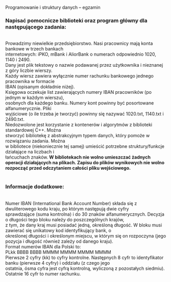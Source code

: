 Programowanie i struktury danych – egzamin<br>

<h3>Napisać pomocnicze biblioteki oraz program główny dla następującego zadania:</h3><br>
Prowadzimy niewielkie przedsiębiorstwo. Nasi pracownicy mają konta bankowe w trzech bankach<br>
internetowych: iPKO, mBank i AliorBank o numerach odpowiednio 1020, 1140 i 2490.<br>
Dany jest plik tekstowy o nazwie podawanej przez użytkownika i nieznanej z góry liczbie wierszy.<br>
Każdy wiersz zawiera wyłącznie numer rachunku bankowego jednego pracownika w formacie<br>
IBAN (opisanym dokładnie niżej).<br>
Księgowa oczekuje list zawierających numery IBAN pracowników (po jednym w każdym wierszu),<br>
osobnych dla każdego banku. Numery kont powinny być posortowane alfanumerycznie. Pliki<br>
wyjściowe (o ile trzeba je tworzyć) powinny się nazywać 1020.txt, 1140.txt i 2490.txt.<br>
Niedozwolone jest korzystanie z kontenerów i algorytmów z biblioteki standardowej C++. Można<br>
stworzyć bibliotekę z abstrakcyjnym typem danych, który pomoże w rozwiązaniu zadania. Można<br>
w bibliotece (niekoniecznie tej samej) umieścić potrzebne struktury/funkcje działające na liczbach i<br>
łańcuchach znaków.<b> W bibliotekach nie wolno umieszczać żadnych operacji działających na
plikach. Zapisu do plików wynikowych nie wolno rozpocząć przed odczytaniem całości pliku
wejściowego.</b>
<br>
<br>
<h3>Informacje dodatkowe: </h3> <br>
Numer IBAN (International Bank Account Number) składa się z dwuliterowego kodu kraju, po którym następują dwie cyfry<br>
sprawdzające (suma kontrolna) i do 30 znaków alfanumerycznych. Decyzja o długości tego bloku należy do poszczególnych krajów,<br>
z tym, że dany kraj musi posiadać jedną, określoną długość. W bloku musi zawierać się unikatowy kod identyfikujący bank, o<br>
określonej długości i określonym miejscu, w którym się on rozpoczyna (jego pozycja i długość również zależy od danego kraju).<br>
Format numerów IBAN dla Polski to:<br>
PLkk BBBB BBBB MMMM MMMM MMMM MMMM<br>
Pierwsze 2 cyfry (kk) to cyfry kontrolne. Następnych 8 cyfr to identyfikator banku (pierwsze 4 cyfry) i oddziału (z czego jego<br>
ostatnia, ósma cyfra jest cyfrą kontrolną, wyliczoną z pozostałych siedmiu). Ostatnie 16 cyfr to numer rachunku.<br>
